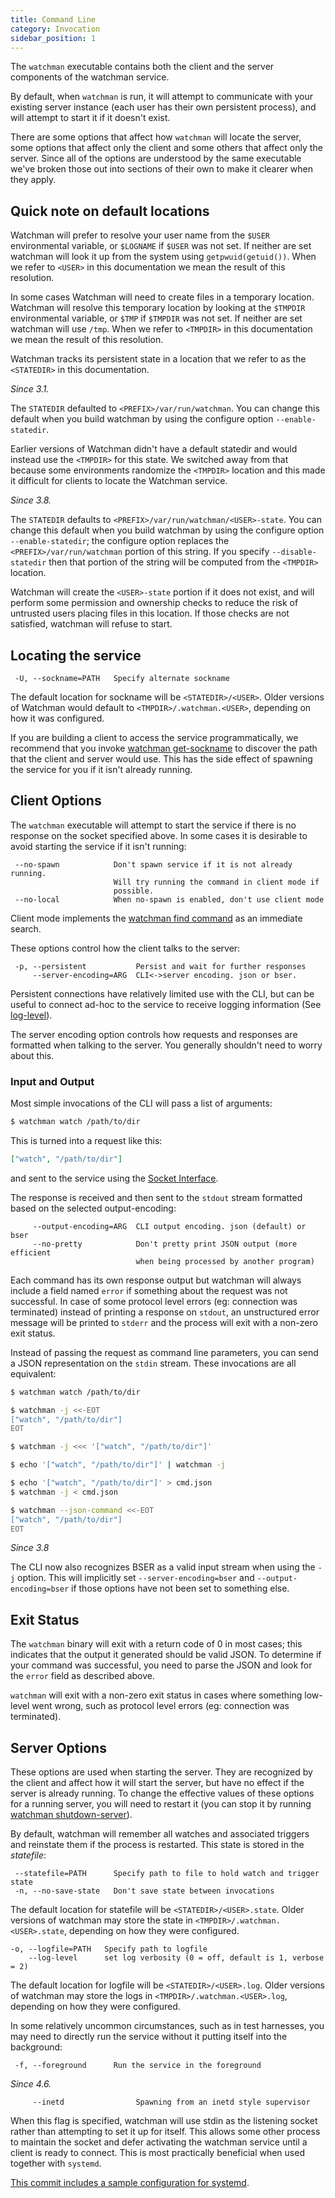 ```yaml
---
title: Command Line
category: Invocation
sidebar_position: 1
---
```


The `watchman` executable contains both the client and the server components of
the watchman service.

By default, when `watchman` is run, it will attempt to communicate with your
existing server instance (each user has their own persistent process), and will
attempt to start it if it doesn't exist.

There are some options that affect how `watchman` will locate the server, some
options that affect only the client and some others that affect only the server.
Since all of the options are understood by the same executable we've broken
those out into sections of their own to make it clearer when they apply.

## Quick note on default locations

Watchman will prefer to resolve your user name from the `$USER` environmental
variable, or `$LOGNAME` if `$USER` was not set. If neither are set watchman will
look it up from the system using `getpwuid(getuid())`. When we refer to `<USER>`
in this documentation we mean the result of this resolution.

In some cases Watchman will need to create files in a temporary location.
Watchman will resolve this temporary location by looking at the `$TMPDIR`
environmental variable, or `$TMP` if `$TMPDIR` was not set. If neither are set
watchman will use `/tmp`. When we refer to `<TMPDIR>` in this documentation we
mean the result of this resolution.

Watchman tracks its persistent state in a location that we refer to as the
`<STATEDIR>` in this documentation.

_Since 3.1._

The `STATEDIR` defaulted to `<PREFIX>/var/run/watchman`. You can change this
default when you build watchman by using the configure option
`--enable-statedir`.

Earlier versions of Watchman didn't have a default statedir and would instead
use the `<TMPDIR>` for this state. We switched away from that because some
environments randomize the `<TMPDIR>` location and this made it difficult for
clients to locate the Watchman service.

_Since 3.8._

The `STATEDIR` defaults to `<PREFIX>/var/run/watchman/<USER>-state`. You can
change this default when you build watchman by using the configure option
`--enable-statedir`; the configure option replaces the
`<PREFIX>/var/run/watchman` portion of this string. If you specify
`--disable-statedir` then that portion of the string will be computed from the
`<TMPDIR>` location.

Watchman will create the `<USER>-state` portion if it does not exist, and will
perform some permission and ownership checks to reduce the risk of untrusted
users placing files in this location. If those checks are not satisfied,
watchman will refuse to start.

## Locating the service

```
 -U, --sockname=PATH   Specify alternate sockname
```

The default location for sockname will be `<STATEDIR>/<USER>`. Older versions of
Watchman would default to `<TMPDIR>/.watchman.<USER>`, depending on how it was
configured.

If you are building a client to access the service programmatically, we
recommend that you invoke [watchman get-sockname](cmd/get-sockname.md) to
discover the path that the client and server would use. This has the side effect
of spawning the service for you if it isn't already running.

## Client Options

The `watchman` executable will attempt to start the service if there is no
response on the socket specified above. In some cases it is desirable to avoid
starting the service if it isn't running:

```
 --no-spawn            Don't spawn service if it is not already running.
                       Will try running the command in client mode if
                       possible.
 --no-local            When no-spawn is enabled, don't use client mode
```

Client mode implements the [watchman find command](cmd/find.md) as an immediate
search.

These options control how the client talks to the server:

```
 -p, --persistent           Persist and wait for further responses
     --server-encoding=ARG  CLI<->server encoding. json or bser.
```

Persistent connections have relatively limited use with the CLI, but can be
useful to connect ad-hoc to the service to receive logging information (See
[log-level](cmd/log-level.md)).

The server encoding option controls how requests and responses are formatted
when talking to the server. You generally shouldn't need to worry about this.

### Input and Output

Most simple invocations of the CLI will pass a list of arguments:

```bash
$ watchman watch /path/to/dir
```

This is turned into a request like this:

```json
["watch", "/path/to/dir"]
```

and sent to the service using the [Socket Interface](socket-interface.md).

The response is received and then sent to the `stdout` stream formatted based on
the selected output-encoding:

```
     --output-encoding=ARG  CLI output encoding. json (default) or bser
     --no-pretty            Don't pretty print JSON output (more efficient
                            when being processed by another program)
```

Each command has its own response output but watchman will always include a
field named `error` if something about the request was not successful. In case
of some protocol level errors (eg: connection was terminated) instead of
printing a response on `stdout`, an unstructured error message will be printed
to `stderr` and the process will exit with a non-zero exit status.

Instead of passing the request as command line parameters, you can send a JSON
representation on the `stdin` stream. These invocations are all equivalent:

```bash
$ watchman watch /path/to/dir
```

```bash
$ watchman -j <<-EOT
["watch", "/path/to/dir"]
EOT
```

```bash
$ watchman -j <<< '["watch", "/path/to/dir"]'
```

```bash
$ echo '["watch", "/path/to/dir"]' | watchman -j
```

```bash
$ echo '["watch", "/path/to/dir"]' > cmd.json
$ watchman -j < cmd.json
```

```bash
$ watchman --json-command <<-EOT
["watch", "/path/to/dir"]
EOT
```

_Since 3.8_

The CLI now also recognizes BSER as a valid input stream when using the `-j`
option. This will implicitly set `--server-encoding=bser` and
`--output-encoding=bser` if those options have not been set to something else.

## Exit Status

The `watchman` binary will exit with a return code of 0 in most cases; this
indicates that the output it generated should be valid JSON. To determine if
your command was successful, you need to parse the JSON and look for the `error`
field as described above.

`watchman` will exit with a non-zero exit status in cases where something
low-level went wrong, such as protocol level errors (eg: connection was
terminated).

## Server Options

These options are used when starting the server. They are recognized by the
client and affect how it will start the server, but have no effect if the server
is already running. To change the effective values of these options for a
running server, you will need to restart it (you can stop it by running
[watchman shutdown-server](cmd/shutdown-server.md)).

By default, watchman will remember all watches and associated triggers and
reinstate them if the process is restarted. This state is stored in the
_statefile_:

```
 --statefile=PATH      Specify path to file to hold watch and trigger state
 -n, --no-save-state   Don't save state between invocations
```

The default location for statefile will be `<STATEDIR>/<USER>.state`. Older
versions of watchman may store the state in `<TMPDIR>/.watchman.<USER>.state`,
depending on how they were configured.

```
-o, --logfile=PATH   Specify path to logfile
    --log-level      set log verbosity (0 = off, default is 1, verbose = 2)
```

The default location for logfile will be `<STATEDIR>/<USER>.log`. Older versions
of watchman may store the logs in `<TMPDIR>/.watchman.<USER>.log`, depending on
how they were configured.

In some relatively uncommon circumstances, such as in test harnesses, you may
need to directly run the service without it putting itself into the background:

```
 -f, --foreground      Run the service in the foreground
```

_Since 4.6._

```
     --inetd                Spawning from an inetd style supervisor
```

When this flag is specified, watchman will use stdin as the listening socket
rather than attempting to set it up for itself. This allows some other process
to maintain the socket and defer activating the watchman service until a client
is ready to connect. This is most practically beneficial when used together with
`systemd`.

[This commit includes a sample configuration for systemd](https://github.com/facebook/watchman/commit/2985377eaf8c8538b28fae9add061b67991a87c2).
